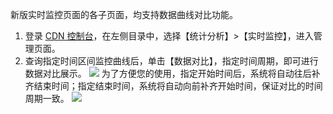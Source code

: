 
新版实时监控页面的各子页面，均支持数据曲线对比功能。
1. 登录 [CDN 控制台](https://console.cloud.tencent.com/cdn)，在左侧目录中，选择【统计分析】>【实时监控】，进入管理页面。
2. 查询指定时间区间监控曲线后，单击【数据对比】，指定时间周期，即可进行数据对比展示。
![](https://main.qcloudimg.com/raw/4e0daa41a05fdafd26e658d18ddbc467.png)
为了方便您的使用，指定开始时间后，系统将自动往后补齐结束时间；指定结束时间，系统将自动向前补齐开始时间，保证对比的时间周期一致。
![](https://main.qcloudimg.com/raw/a2be85f49f846181a7e062c306d21308.png)
